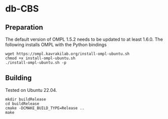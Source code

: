 # db-CBS

## Preparation

The default version of OMPL 1.5.2 needs to be updated to at least 1.6.0. The following installs OMPL with the Python bindings

```
wget https://ompl.kavrakilab.org/install-ompl-ubuntu.sh
chmod +x install-ompl-ubuntu.sh
./install-ompl-ubuntu.sh -p
```

## Building

Tested on Ubuntu 22.04.

```
mkdir buildRelease
cd buildRelease
cmake -DCMAKE_BUILD_TYPE=Release ..
make
```